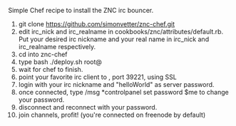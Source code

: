 Simple Chef recipe to install the ZNC irc bouncer.

1. git clone https://github.com/simonvetter/znc-chef.git
2. edit irc_nick and irc_realname in cookbooks/znc/attributes/default.rb. Put your desired irc nickname and your real name in irc_nick and irc_realname respectively.
3. cd into znc-chef
4. type bash ./deploy.sh root@<yourserver>
5. wait for chef to finish.
6. point your favorite irc client to <yourserver>, port 39221, using SSL
7. login with your irc nickname and "helloWorld" as server password.
8. once connected, type /msg *controlpanel set password $me <yourpassword> to change your password.
9. disconnect and reconnect with your password.
10. join channels, profit! (you're connected on freenode by default)


